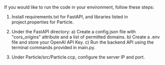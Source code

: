 If you would like to run the code in your environment, follow these steps:

1) Install requirements.txt for FastAPI, and libraries listed in project.properties for Particle.

1) Under the FastAPI directory:
   a) Create a config.json file with "cors_origins" attribute and a list of permitted domains.
   b) Create a .env file and store your OpenAI API Key.
   c) Run the backend API using the terminal commands provided in main.py.

2) Under Particle/src/Particle.ccp, configure the server IP and port.
